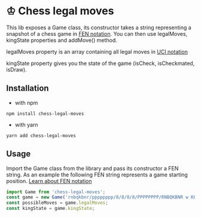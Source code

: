 # ♔ Chess legal moves

This lib exposes a Game class, its constructor takes a string representing a snapshot of a chess game in [FEN notation](https://en.wikipedia.org/wiki/Forsyth%E2%80%93Edwards_Notation).
You can then use legalMoves, kingState properties and addMove() method.

legalMoves property is an array containing all legal moves in [UCI notation](https://en.wikipedia.org/wiki/Universal_Chess_Interface) 

kingState property gives you the state of the game (isCheck, isCheckmated, isDraw).

## Installation
- with npm
```shell
npm install chess-legal-moves
```
- with yarn
```shell
yarn add chess-legal-moves
```

## Usage
Import the Game class from the library and pass its constructor a FEN string.
As an example the following FEN string represents a game starting position. [Learn about FEN notation](https://en.wikipedia.org/wiki/Forsyth%E2%80%93Edwards_Notation)
```js
import Game from 'chess-legal-moves';
const game = new Game('rnbqkbnr/pppppppp/8/8/8/8/PPPPPPPP/RNBQKBNR w KQkq - 0 1');
const possibleMoves = game.legalMoves;
const kingState = game.kingState;
```
